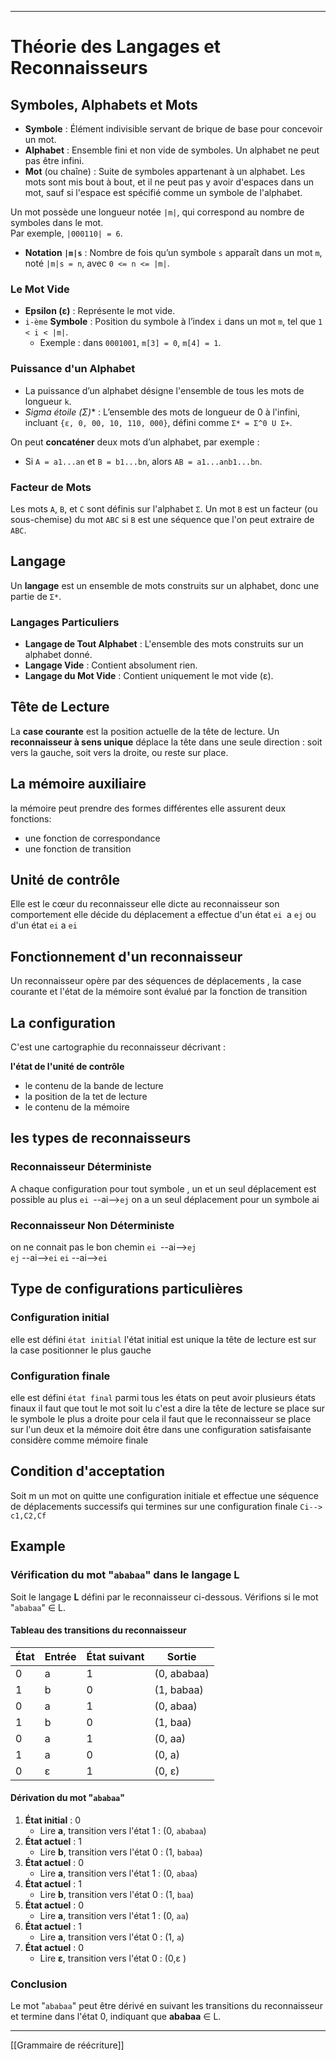 

---

# Théorie des Langages et Reconnaisseurs

## Symboles, Alphabets et Mots
- **Symbole** : Élément indivisible servant de brique de base pour concevoir un mot.
- **Alphabet** : Ensemble fini et non vide de symboles. Un alphabet ne peut pas être infini.
- **Mot** (ou chaîne) : Suite de symboles appartenant à un alphabet. Les mots sont mis bout à bout, et il ne peut pas y avoir d'espaces dans un mot, sauf si l'espace est spécifié comme un symbole de l'alphabet.

Un mot possède une longueur notée `|m|`, qui correspond au nombre de symboles dans le mot.  
Par exemple, `|000110| = 6`.

- **Notation `|m|s`** : Nombre de fois qu’un symbole `s` apparaît dans un mot `m`, noté `|m|s = n`, avec `0 <= n <= |m|`.

### Le Mot Vide 
- **Epsilon (ε)** : Représente le mot vide.
- `i-ème` **Symbole** : Position du symbole à l’index `i` dans un mot `m`, tel que `1 < i < |m|`.
    - Exemple : dans `0001001`, `m[3] = 0`, `m[4] = 1`.

### Puissance d'un Alphabet
- La puissance d’un alphabet désigne l'ensemble de tous les mots de longueur `k`.
- **Sigma étoile (Σ*)** : L’ensemble des mots de longueur de 0 à l'infini, incluant `{ε, 0, 00, 10, 110, 000}`, défini comme `Σ* = Σ^0 U Σ+`.

On peut **concaténer** deux mots d’un alphabet, par exemple :
- Si `A = a1...an` et `B = b1...bn`, alors `AB = a1...anb1...bn`.

### Facteur de Mots
Les mots `A`, `B`, et `C` sont définis sur l'alphabet `Σ`. Un mot `B` est un facteur (ou sous-chemise) du mot `ABC` si `B` est une séquence que l'on peut extraire de `ABC`.

## Langage
Un **langage** est un ensemble de mots construits sur un alphabet, donc une partie de `Σ*`.

### Langages Particuliers
- **Langage de Tout Alphabet** : L'ensemble des mots construits sur un alphabet donné.
- **Langage Vide** : Contient absolument rien.
- **Langage du Mot Vide** : Contient uniquement le mot vide (ε).

## Tête de Lecture
La **case courante** est la position actuelle de la tête de lecture. Un **reconnaisseur à sens unique** déplace la tête dans une seule direction : soit vers la gauche, soit vers la droite, ou reste sur place.
## La mémoire auxiliaire
la mémoire peut  prendre des formes différentes elle assurent deux fonctions:
- une fonction de correspondance 
- une fonction de transition
## Unité de  contrôle
 Elle est le cœur du reconnaisseur elle dicte au reconnaisseur son comportement
 elle décide du déplacement a effectue d'un état `ei `a `ej` ou d'un état `ei` a `ei`
## Fonctionnement d'un reconnaisseur

Un reconnaisseur opère par des séquences  de déplacements , la case courante et  l'état de la mémoire  sont évalué par la fonction de transition
## La configuration
C'est une cartographie du reconnaisseur décrivant :

**l'état de l'unité de contrôle**
- le contenu de la bande de lecture
- la position de la tet de lecture
- le contenu de la mémoire 

## les types de reconnaisseurs

### Reconnaisseur Déterministe
A chaque configuration pour tout symbole , un et un seul déplacement est possible au plus
`ei `--ai-->`ej` on a un seul déplacement pour un symbole ai
### Reconnaisseur Non Déterministe
on ne connait pas le bon chemin
`ei `--ai-->`ej`  
`ej` --ai-->`ei`
`ei` --ai-->`ei`  

## Type de configurations particulières

### Configuration initial
elle est défini `état initial`  l'état initial est unique la tête de lecture est sur la case positionner le plus gauche
### Configuration finale
elle est défini `état final`  parmi tous les états on peut avoir plusieurs états finaux il faut que tout le mot soit lu c'est a dire la tête de lecture se place sur le symbole le plus a droite pour cela  il faut que le reconnaisseur se place sur l'un deux et la mémoire doit être dans une configuration satisfaisante considère comme mémoire finale

## Condition d'acceptation
Soit m un mot on quitte une configuration initiale  et effectue une séquence de déplacements successifs qui termines sur une configuration finale `Ci--> c1,C2,Cf`
## Example
###  Vérification du mot "`ababaa`" dans le langage L

Soit le langage **L** défini par le reconnaisseur ci-dessous. Vérifions si le mot "`ababaa`" ∈ L.

#### Tableau des transitions du reconnaisseur

| État | Entrée | État suivant | Sortie      |
| ---- | ------ | ------------ | ----------- |
| 0    | a      | 1            | (0, ababaa) |
| 1    | b      | 0            | (1, babaa)  |
| 0    | a      | 1            | (0, abaa)   |
| 1    | b      | 0            | (1, baa)    |
| 0    | a      | 1            | (0, aa)     |
| 1    | a      | 0            | (0, a)      |
| 0    | ε      | 1            | (0, ε)      |

#### Dérivation du mot "`ababaa`"

1. **État initial** : 0
   - Lire **a**, transition vers l'état 1 : (0, `ababaa`) 
2. **État actuel** : 1
   - Lire **b**, transition vers l'état 0 : (1, `babaa`) 
3. **État actuel** : 0
   - Lire **a**, transition vers l'état 1 : (0, `abaa`) 
4. **État actuel** : 1
   - Lire **b**, transition vers l'état 0 : (1, `baa`) 
5. **État actuel** : 0
   - Lire **a**, transition vers l'état 1 : (0, `aa`) 
6. **État actuel** : 1
   - Lire **a**, transition vers l'état 0 : (1, `a`) 
7. **État actuel** : 0
   - Lire **ε**, transition vers l'état 0 : (0,ε )

### Conclusion

Le mot "`ababaa`" peut être dérivé en suivant les transitions du reconnaisseur et termine dans l'état 0, indiquant que **ababaa** ∈ L.

---
[[Grammaire de réécriture]]